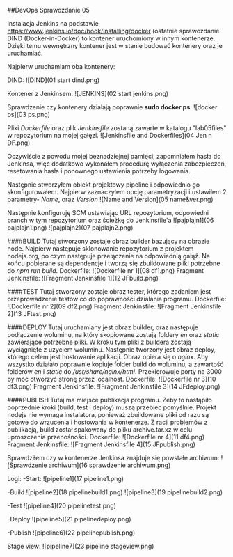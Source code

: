 ##DevOps Sprawozdanie 05



Instalacja Jenkins na podstawie https://www.jenkins.io/doc/book/installing/docker (ostatnie sprawozdanie. DIND (Docker-in-Docker) to kontener uruchomiony w innym kontenerze. Dzięki temu wewnętrzny kontener jest w stanie budować kontenery oraz je uruchamiać.

Najpierw uruchamiam oba kontenery:

DIND:
![DIND](01 start dind.png)

Kontener z Jenkinsem:
![JENKINS](02 start jenkins.png)

Sprawdzenie czy kontenery działają poprawnie **sudo docker ps**:
![docker ps](03 ps.png)

Pliki *Dockerfile* oraz plik *Jenkinsfile* zostaną zawarte w katalogu "lab05files" w repozytorium na mojej gałęzi.
![Jenkinsfile and Dockerfiles](04 Jen n DF.png)

Oczywiście z powodu mojej beznadziejnej pamięci, zapomniałem hasła do Jenkinsa, więc dodatkowo wykonałem procedurę wyłączenia zabezpieczeń, resetowania hasła i ponownego ustawienia potrzeby logowania.

Następnie stworzyłem obiekt projektowy pipeline i odpowiednio go skonfigurowałem. Najpierw zaznaczyłem opcję parametryzacji i ustawiłem 2 parametry- *Name*, oraz *Version*
![Name and Version](05 name&ver.png)

Następnie konfiguruję SCM ustawiając URL repozytorium, odpowiedni branch w tym repozytorium oraz ścieżkę do Jenkinsfile'a
![pajplajn1](06 pajplajn1.png)
![pajplajn2](07 pajplajn2.png)

####BUILD
Tutaj stworzony zostaje obraz builder bazujący na obrazie node. Najpierw następuje sklonowanie repozytorium z projektem nodejs.org, po czym następuje przełączenie na odpowiednią gałąź. Na końcu pobierane są dependencje i tworzą się zbuildowane pliki potrzebne do *npm run build*.
Dockerfile:
![Dockerfile nr 1](08 df1.png)
Fragment Jenkinsfile:
![Fragment Jenkinsfile 1](12 JFbuild.png)

####TEST
Tutaj stworzony zostaje obraz tester, którego zadaniem jest przeprowadzenie testów co do poprawności działania programu.
Dockerfile:
![Dockerfile nr 2](09 df2.png)
Fragment Jenkinsfile:
![Fragment Jenkinsfile 2](13 JFtest.png)

####DEPLOY
Tutaj uruchamiany jest obraz builder, oraz następuje podłączenie woluminu, na który skopiowane zostają foldery *en* oraz *static* zawierające potrzebne pliki. W kroku tym pliki z buildera zostają wyciągnięte z użyciem woluminu. Następnie tworzony jest obraz deploy, którego celem jest hostowanie aplikacji. Obraz opiera się o *nginx*. Aby wszystko działało poprawnie kopiuje folder build do woluminu, a zawartość folderów *en* i *static* do */usr/share/nginx/html*. Przekierowuje porty na 3000 by móc otworzyć stronę przez localhost.
Dockerfile:
![Dockerfile nr 3](10 df3.png)
Fragment Jenkinsfile:
![Fragment Jenkinsfile 3](14 JFdeploy.png)

####PUBLISH
Tutaj ma miejsce publikacja programu. Zeby to nastąpiło poprzednie kroki (build, test i deploy) muszą przebiec pomyślnie. Projekt nodejs nie wymaga instalatora, ponieważ zbuildowane pliki od razu są gotowe do wrzucenia i hostowania w kontenerze. Z racji problemów z publikacją, build został spakowany do pliku archive.tar.xz w celu uproszczenia przenośności.
Dockerfile:
![Dockerfile nr 4](11 df4.png)
Fragment Jenkinsfile:
![Fragment Jenkinsfile 4](15 JFpublish.png)

Sprawdziłem czy w kontenerze Jenkinsa znajduje się powstałe archiwum:
![Sprawdzenie archiwum](16 sprawdzenie archiwum.png)

Logi:
-Start:
![pipeline1](17 pipeline1.png)

-Build
![pipeline2](18 pipelinebuild1.png)
![pipeline3](19 pipelinebuild2.png)

-Test
![pipeline4](20 pipelinetest.png)

-Deploy
![pipeline5](21 pipelinedeploy.png)

-Publish
![pipeline6](22 pipelinepublish.png)

Stage view:
![pipeline7](23 pipeline stageview.png)
